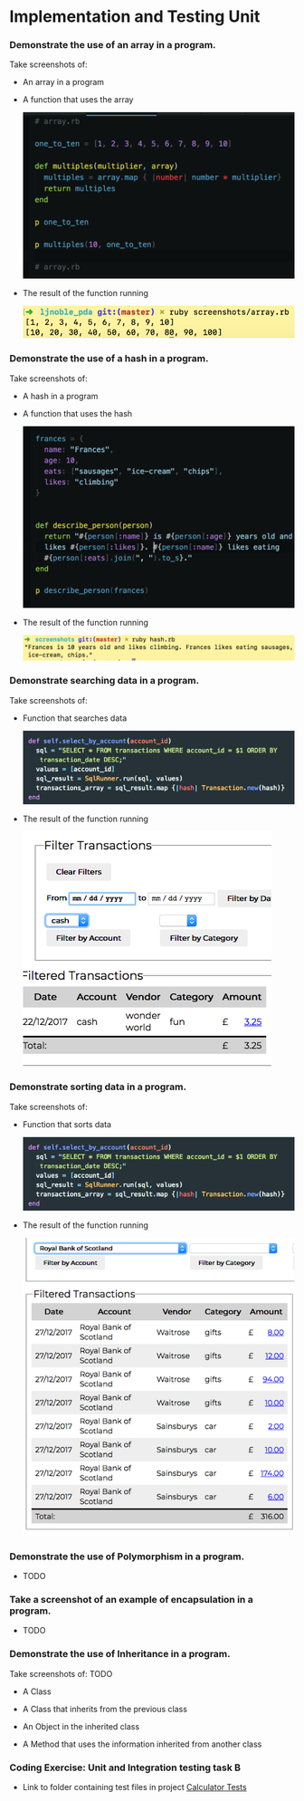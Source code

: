 # Implementation and Testing Unit

### Demonstrate the use of an array in a program.
Take screenshots of:
- An array in a program
- A function that uses the array

  ![](../screenshots/array_in_program.png)

- The result of the function running

  ![](../screenshots/array_result_of_function.png)



### Demonstrate the use of a hash in a program.
Take screenshots of:
- A hash in a program
- A function that uses the hash

  ![](../screenshots/hash_function.png)

- The result of the function running

  ![](../screenshots/hash_function_output.png)

### Demonstrate searching data in a program.
Take screenshots of:
- Function that searches data

  ![](../screenshots/sorted_data_transactions_function.png)
- The result of the function running

  ![](../screenshots/search_for_cash_output.png)


### Demonstrate sorting data in a program.
Take screenshots of:

- Function that sorts data

  ![](../screenshots/sorted_data_transactions_function.png)
- The result of the function running

  ![](../screenshots/sorted_transactions_output.png)

### Demonstrate the use of Polymorphism in a program.
- TODO


### Take a screenshot of an example of encapsulation in a program.
- TODO

### Demonstrate the use of Inheritance in a program.
Take screenshots of: TODO

- A Class

- A Class that inherits from the previous class

- An Object in the inherited class

- A Method that uses the information inherited from another class


### Coding Exercise: Unit and Integration testing task B
- Link to folder containing test files in project
  [Calculator Tests](https://github.com/docljn/ljnoble_pda/tree/master/i_and_t/javascript_calculator/tests)
